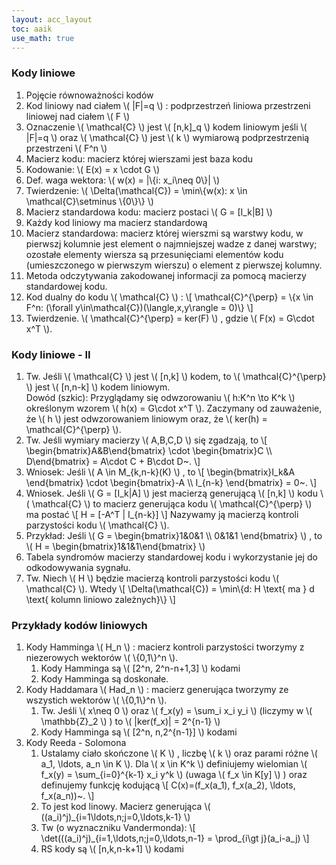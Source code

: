 ```yaml
---
layout: acc_layout
toc: aaik
use_math: true
---
```


### Kody liniowe

1.  Pojęcie równoważności kodów
2.  Kod liniowy nad ciałem \\( \|F\|=q \\) : podprzestrzeń liniowa
    przestrzeni liniowej nad ciałem \\( F \\) 
3.  Oznaczenie \\( \\mathcal{C} \\) jest \\( \[n,k\]\_q \\) 
    kodem liniowym jeśli \\( \|F\|=q \\) oraz \\( \\mathcal{C}
    \\) jest \\( k \\) wymiarową podprzestrzenią przestrzeni \\( 
    F^n \\) 
4.  Macierz kodu: macierz której wierszami jest baza kodu
5.  Kodowanie: \\( E(x) = x \\cdot G \\) 
6.  Def. waga wektora: \\( w(x) = \|\\{i: x\_i\\neq 0\\}\| \\) 
7.  Twierdzenie: \\( \\Delta(\\mathcal{C}) = \\min\\{w(x): x \\in
    \\mathcal{C}\\setminus \\{0\\}\\} \\) 
8.  Macierz standardowa kodu: macierz postaci \\( G = \[I\_k\|B\]
    \\) 
9.  Każdy kod liniowy ma macierz standardową
10. Macierz standardowa: macierz której wierszmi są warstwy kodu, w
    pierwszj kolumnie jest element o najmniejszej wadze z danej warstwy;
    ozostałe elementy wiersza są przesunięciami elementów kodu
    (umieszczonego w pierwszym wierszu) o element z pierwszej kolumny.
11. Metoda odczytywania zakodowanej informacji za pomocą macierzy
    standardowej kodu.
12. Kod dualny do kodu \\( \\mathcal{C} \\) : \\[ 
    \\mathcal{C}^{\\perp} = \\{x \\in F^n: (\\forall
    y\\in\\mathcal{C})(\\langle\,x,y\\rangle = 0)\\} \\] 
13. Twierdzenie.  \\( \\mathcal{C}^{\\perp} = ker(F) \\) , gdzie
    \\( F(x) = G\\cdot x^T \\).

### Kody liniowe - II

1.  Tw. Jeśli \\( \\mathcal{C} \\) jest \\( \[n,k\] \\) kodem,
    to \\( \\mathcal{C}^{\\perp} \\) jest \\( \[n,n-k\] \\) 
    kodem liniowym.\
    Dowód (szkic): Przyglądamy się odwzorowaniu \\( h:K^n \\to K^k
    \\) określonym wzorem \\( h(x) = G\\cdot x^T \\). Zaczymany
    od zauważenie, że \\( h \\) jest odwzorowaniem liniowym oraz, że
    \\( ker(h) = \\mathcal{C}^{\\perp} \\).
2.  Tw. Jeśli wymiary macierzy \\( A,B,C,D \\) się zgadzają, to
    \\[ \\begin{bmatrix}A&B\\end{bmatrix} \\cdot
    \\begin{bmatrix}C \\\\ D\\end{bmatrix} = A\\cdot C + B\\cdot D\~.
    \\] 
3.  Wniosek: Jeśli \\( A \\in M\_{k,n-k}(K) \\) , to \\[ 
    \\begin{bmatrix}I\_k&A \\end{bmatrix} \\cdot
    \\begin{bmatrix}-A \\\\ I\_{n-k} \\end{bmatrix} = 0\~.  \\] 
4.  Wniosek. Jeśli \\( G = \[I\_k\|A\] \\) jest macierzą generującą
    \\( \[n,k\] \\) kodu \\( \\mathcal{C} \\) to macierz
    generująca kodu \\( \\mathcal{C}^{\\perp} \\) ma postać \\[ 
    H = \[-A^T \| I\_{n-k}\] \\] Nazywamy ją macierzą kontroli
    parzystości kodu \\( \\mathcal{C} \\).
5.  Przykład: Jeśli \\( G =
    \\begin{bmatrix}1&0&1 \\\\ 0&1&1 \\end{bmatrix} \\) , to \\( H =
    \\begin{bmatrix}1&1&1\\end{bmatrix} \\) 
6.  Tabela syndromów macierzy standardowej kodu i wykorzystanie jej do
    odkodowywania sygnału.
7.  Tw. Niech \\( H \\) będzie macierzą kontroli parzystości kodu
    \\( \\mathcal{C} \\). Wtedy \\[ \\Delta(\\mathcal{C}) =
    \\min\\{d: H \\text{ ma } d \\text{ kolumn liniowo zależnych}\\}
    \\] 

### Przykłady kodów liniowych

1.  Kody Hamminga \\( H\_n \\) : macierz kontroli parzystości
    tworzymy z niezerowych wektorów \\( \\{0,1\\}^n \\).
    1.  Kody Hamminga są \\( \[2^n, 2^n-n+1,3\] \\) kodami
    2.  Kody Hamminga są doskonałe.
2.  Kody Haddamara \\( Had\_n \\) : macierz generująca tworzymy ze
    wszystich wektorów \\( \\{0,1\\}^n \\).
    1.  Tw. Jeśli \\( x\\neq 0 \\) oraz \\( f\_x(y) = \\sum\_i
       x\_i y\_i \\) (liczymy w \\( \\mathbb{Z}\_2 \\) ) to \\( 
       \|ker(f\_x)\| = 2^{n-1} \\) 
    2.  Kody Hamminga są \\( \[2^n, n,2^{n-1}\] \\) kodami
3.  Kody Reeda - Solomona
    1.  Ustalamy ciało skończone \\( K \\) , liczbę \\( k \\) 
       oraz parami różne \\( a\_1, \\ldots, a\_n \\in K \\). Dla
        \\( x \\in K^k \\) definiujemy wielomian \\( f\_x(y) =
       \\sum\_{i=0}^{k-1} x\_i y^k \\) (uwaga \\( f\_x \\in
       K\[y\] \\) ) oraz definujemy funkcję kodującą \\[ 
       C(x)=(f\_x(a\_1), f\_x(a\_2), \\ldots, f\_x(a\_n))\~.  \\] 
    2.  To jest kod linowy. Macierz generująca \\( 
       ((a\_i)^j)\_{i=1\\ldots,n;j=0,\\ldots,k-1} \\) 
    3.  Tw (o wyznaczniku Vandermonda): \\[ 
       \\det(((a\_i)^j)\_{i=1,\\ldots,n;j=0,\\ldots,n-1} =
       \\prod\_{i\\gt j}(a\_i-a\_j) \\] 
    4.  RS kody są \\( \[n,k,n-k+1\] \\) kodami

